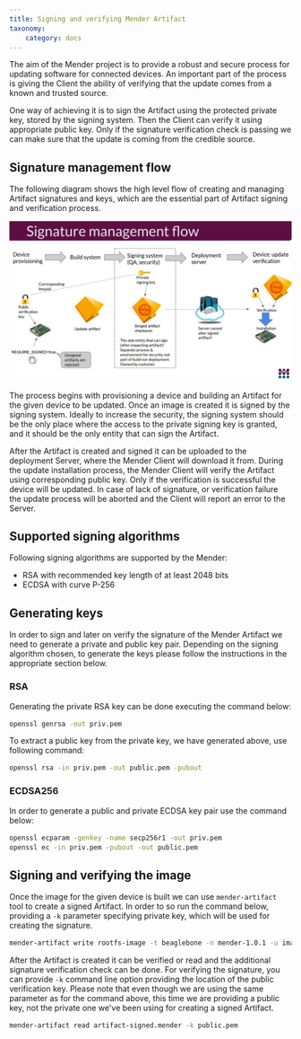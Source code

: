 ```yaml
---
title: Signing and verifying Mender Artifact
taxonomy:
    category: docs
---
```



The aim of the Mender project is to provide a robust and secure process for updating software for connected devices.
An important part of the process is giving the Client the ability of verifying that the update comes from a known and trusted source.

One way of achieving it is to sign the Artifact using the protected private key, stored by the signing system. Then the Client can verify it
using appropriate public key. Only if the signature verification check is passing we can make sure that the update is coming from the credible source.


## Signature management flow

The following diagram shows the high level flow of creating and managing Artifact signatures and keys, which are
the essential part of Artifact signing and verification process.

![Mender signature management flow](mender-signature-management-flow.png)

The process begins with provisioning a device and building an Artifact for the given device to be updated. Once
an image is created it is signed by the signing system. Ideally to increase the security, the signing system should be
the only place where the access to the private signing key is granted, and it should be the only entity that can sign the Artifact.

After the Artifact is created and signed it can be uploaded to the deployment Server, where the Mender Client will download it from.
During the update installation process, the Mender Client will verify the Artifact using corresponding public key. Only if the verification
is successful the device will be updated.
In case of lack of signature, or verification failure the update process will be aborted and the Client will report an error to the Server.


## Supported signing algorithms

Following signing algorithms are supported by the Mender:
* RSA with recommended key length of at least 2048 bits
* ECDSA with curve P-256


## Generating keys

In order to sign and later on verify the signature of the Mender Artifact we need to generate a private and public key pair. Depending on the
signing algorithm chosen, to generate the keys please follow the instructions in the appropriate section below.

### RSA

Generating the private RSA key can be done executing the command below:

```bash
openssl genrsa -out priv.pem
```

To extract a public key from the private key, we have generated above, use following command:

```bash
openssl rsa -in priv.pem -out public.pem -pubout

```

### ECDSA256

In order to generate a public and private ECDSA key pair use the command below:

```bash
openssl ecparam -genkey -name secp256r1 -out priv.pem
openssl ec -in priv.pem -pubout -out public.pem
```


## Signing and verifying the image


Once the image for the given device is built we can use `mender-artifact` tool to create a signed Artifact. In order to so run the command below, providing
a `-k` parameter specifying private key, which will be used for creating the signature.

```bash
mender-artifact write rootfs-image -t beaglebone -n mender-1.0.1 -u image.ext4 -k priv.pem -o artifact-signed.mender
```

After the Artifact is created it can be verified or read and the additional signature verification check can be done. For verifying the signature, you can provide
`-k` command line option providing the location of the public verification key. Please note that even though we are using the same parameter as for the command above,
this time we are providing a public key, not the private one we've been using for creating a signed Artifact.

```bash
mender-artifact read artifact-signed.mender -k public.pem
```

